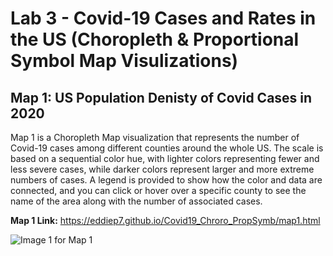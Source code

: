 # Lab 3 - Covid-19 Cases and Rates in the US (Choropleth & Proportional Symbol Map Visulizations)

## Map 1: US Population Denisty of Covid Cases in 2020

Map 1 is a Choropleth Map visualization that represents the number of Covid-19 cases among different counties around the whole US. The scale is based on a sequential color hue, with lighter colors representing fewer and less severe cases, while darker colors represent larger and more extreme numbers of cases. A legend is provided to show how the color and data are connected, and you can click or hover over a specific county to see the name of the area along with the number of associated cases.

**Map 1 Link:** https://eddiep7.github.io/Covid19_Chroro_PropSymb/map1.html

![Image 1 for Map 1](/img/Map1Pic1.png)
